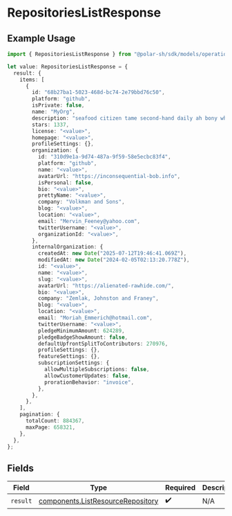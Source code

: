 # RepositoriesListResponse

## Example Usage

```typescript
import { RepositoriesListResponse } from "@polar-sh/sdk/models/operations/repositorieslist.js";

let value: RepositoriesListResponse = {
  result: {
    items: [
      {
        id: "68b27ba1-5023-468d-bc74-2e79bbd76c50",
        platform: "github",
        isPrivate: false,
        name: "MyOrg",
        description: "seafood citizen tame second-hand daily ah bony whoa",
        stars: 1337,
        license: "<value>",
        homepage: "<value>",
        profileSettings: {},
        organization: {
          id: "310d9e1a-9d74-487a-9f59-58e5ecbc83f4",
          platform: "github",
          name: "<value>",
          avatarUrl: "https://inconsequential-bob.info",
          isPersonal: false,
          bio: "<value>",
          prettyName: "<value>",
          company: "Volkman and Sons",
          blog: "<value>",
          location: "<value>",
          email: "Mervin_Feeney@yahoo.com",
          twitterUsername: "<value>",
          organizationId: "<value>",
        },
        internalOrganization: {
          createdAt: new Date("2025-07-12T19:46:41.069Z"),
          modifiedAt: new Date("2024-02-05T02:13:20.778Z"),
          id: "<value>",
          name: "<value>",
          slug: "<value>",
          avatarUrl: "https://alienated-rawhide.com/",
          bio: "<value>",
          company: "Zemlak, Johnston and Franey",
          blog: "<value>",
          location: "<value>",
          email: "Moriah_Emmerich@hotmail.com",
          twitterUsername: "<value>",
          pledgeMinimumAmount: 624289,
          pledgeBadgeShowAmount: false,
          defaultUpfrontSplitToContributors: 270976,
          profileSettings: {},
          featureSettings: {},
          subscriptionSettings: {
            allowMultipleSubscriptions: false,
            allowCustomerUpdates: false,
            prorationBehavior: "invoice",
          },
        },
      },
    ],
    pagination: {
      totalCount: 884367,
      maxPage: 658321,
    },
  },
};
```

## Fields

| Field                                                                                  | Type                                                                                   | Required                                                                               | Description                                                                            |
| -------------------------------------------------------------------------------------- | -------------------------------------------------------------------------------------- | -------------------------------------------------------------------------------------- | -------------------------------------------------------------------------------------- |
| `result`                                                                               | [components.ListResourceRepository](../../models/components/listresourcerepository.md) | :heavy_check_mark:                                                                     | N/A                                                                                    |
